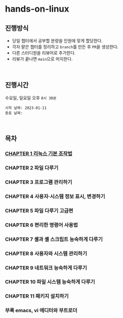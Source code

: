 # hands-on-linux

## 진행방식

- 당일 챕터에서 공부할 분량을 인원에 맞게 할당한다.
- 각자 맡은 챕터를 정리하고 `branch`를 만든 후 `PR`을 생성한다.
- 다른 스터디원을 리뷰어로 추가한다.
- 리뷰가 끝나면 `main`으로 머지한다.

</br>

## 진행시간
수요일, 일요일 오후 `8시 30분`

```
시작 날짜: 2023-01-11
종료 날짜:
```

</br>

## 목차
### [CHAPTER 1 리눅스 기본 조작법](https://github.com/Robot-Vision-LAB/hands-on-linux/blob/main/chapter01/README.md)
### CHAPTER 2 파일 다루기
### CHAPTER 3 프로그램 관리하기
### CHAPTER 4 사용자·시스템 정보 표시, 변경하기
### CHAPTER 5 파일 다루기 고급편
### CHAPTER 6 편리한 명령어 사용법
### CHAPTER 7 셸과 셸 스크립트 능숙하게 다루기
### CHAPTER 8 사용자와 시스템 관리하기
### CHAPTER 9 네트워크 능숙하게 다루기
### CHAPTER 10 파일 시스템 능숙하게 다루기
### CHAPTER 11 패키지 설치하기
### 부록 emacs, vi 에디터와 부트로더
